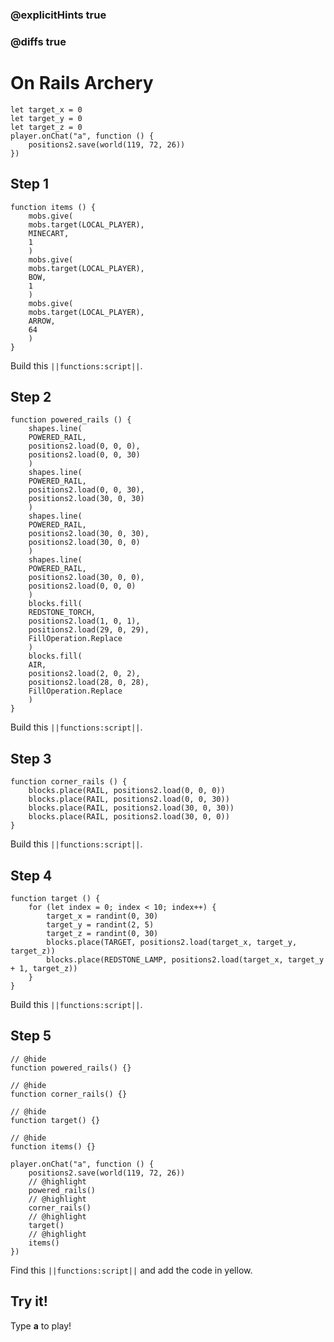 ### @explicitHints true

### @diffs true

# On Rails Archery



```template
let target_x = 0
let target_y = 0
let target_z = 0
player.onChat("a", function () {
    positions2.save(world(119, 72, 26))
})
```

## Step 1

```blocks
function items () {
    mobs.give(
    mobs.target(LOCAL_PLAYER),
    MINECART,
    1
    )
    mobs.give(
    mobs.target(LOCAL_PLAYER),
    BOW,
    1
    )
    mobs.give(
    mobs.target(LOCAL_PLAYER),
    ARROW,
    64
    )
}
```

Build this ``||functions:script||``.

## Step 2

```blocks
function powered_rails () {
    shapes.line(
    POWERED_RAIL,
    positions2.load(0, 0, 0),
    positions2.load(0, 0, 30)
    )
    shapes.line(
    POWERED_RAIL,
    positions2.load(0, 0, 30),
    positions2.load(30, 0, 30)
    )
    shapes.line(
    POWERED_RAIL,
    positions2.load(30, 0, 30),
    positions2.load(30, 0, 0)
    )
    shapes.line(
    POWERED_RAIL,
    positions2.load(30, 0, 0),
    positions2.load(0, 0, 0)
    )
    blocks.fill(
    REDSTONE_TORCH,
    positions2.load(1, 0, 1),
    positions2.load(29, 0, 29),
    FillOperation.Replace
    )
    blocks.fill(
    AIR,
    positions2.load(2, 0, 2),
    positions2.load(28, 0, 28),
    FillOperation.Replace
    )
}
```

Build this ``||functions:script||``.

## Step 3

```blocks
function corner_rails () {
    blocks.place(RAIL, positions2.load(0, 0, 0))
    blocks.place(RAIL, positions2.load(0, 0, 30))
    blocks.place(RAIL, positions2.load(30, 0, 30))
    blocks.place(RAIL, positions2.load(30, 0, 0))
}
```

Build this ``||functions:script||``.

## Step 4

```blocks
function target () {
    for (let index = 0; index < 10; index++) {
        target_x = randint(0, 30)
        target_y = randint(2, 5)
        target_z = randint(0, 30)
        blocks.place(TARGET, positions2.load(target_x, target_y, target_z))
        blocks.place(REDSTONE_LAMP, positions2.load(target_x, target_y + 1, target_z))
    }
}
```

Build this ``||functions:script||``.

## Step 5

```blocks
// @hide
function powered_rails() {}

// @hide
function corner_rails() {}

// @hide
function target() {}

// @hide
function items() {}

player.onChat("a", function () {
    positions2.save(world(119, 72, 26))
    // @highlight
    powered_rails()
    // @highlight
    corner_rails()
    // @highlight
    target()
    // @highlight
    items()
})
```

Find this ``||functions:script||`` and add the code in yellow.

## Try it!

Type **a** to play!